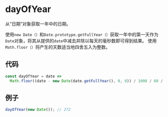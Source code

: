# dayOfYear

从“日期”对象获取一年中的日期。

使用`new Date（）`和`Date.prototype.getFullYear（）`获取一年中的第一天作为`Date`对象，将其从提供的`date`中减去并除以每天的毫秒数即可得到结果。
使用`Math.floor（）`将产生的天数适当地四舍五入为整数。

## 代码

```js
const dayOfYear = date =>
  Math.floor((date - new Date(date.getFullYear(), 0, 0)) / 1000 / 60 / 60 / 24);
```

## 例子

```js
dayOfYear(new Date()); // 272
```
